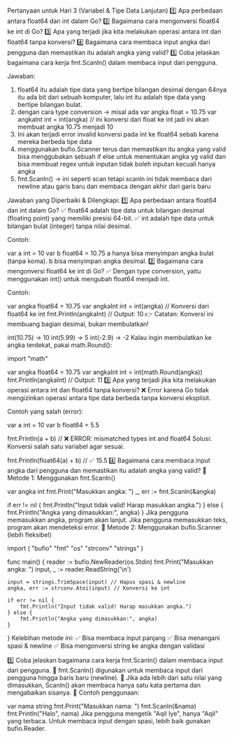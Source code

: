 Pertanyaan untuk Hari 3 (Variabel & Tipe Data Lanjutan)
1️⃣ Apa perbedaan antara float64 dan int dalam Go?
2️⃣ Bagaimana cara mengonversi float64 ke int di Go?
3️⃣ Apa yang terjadi jika kita melakukan operasi antara int dan float64 tanpa konversi?
4️⃣ Bagaimana cara membaca input angka dari pengguna dan memastikan itu adalah angka yang valid?
5️⃣ Coba jelaskan bagaimana cara kerja fmt.Scanln() dalam membaca input dari pengguna.

Jawaban:
1. float64 itu adalah tipe data yang bertipe bilangan desimal dengan 64nya itu ada bit dari sebuah komputer, lalu int itu adalah tipe data yang bertipe bilangan bulat.
2. dengan cara type conversion -> misal ada 
    var angka float = 10.75
    var angkaInt int = int(angka) // ini konversi dari float ke int
    jadi ini akan membuat angka 10.75 menjadi 10
3. Ini akan terjadi error invalid konversi pada int ke float64 sebab karena mereka berbeda tipe data
4. menggunakan bufio.Scanner terus dan memastikan itu angka yang valid bisa menggubakan sebuah if else untuk menentukan angka yg valid dan bisa membuat regex untuk inputan tidak boleh inputan kecuali hanya angka
5. fmt.Scanln() -> ini seperti scan tetapi scanln ini tidak membaca dari newline atau garis baru dan membaca dengan akhir dari garis baru

Jawaban yang Diperbaiki & Dilengkapi:
1️⃣ Apa perbedaan antara float64 dan int dalam Go?
✅ float64 adalah tipe data untuk bilangan desimal (floating point) yang memiliki presisi 64-bit.
✅ int adalah tipe data untuk bilangan bulat (integer) tanpa nilai desimal.

Contoh:


var a int = 10
var b float64 = 10.75
a hanya bisa menyimpan angka bulat (tanpa koma).
b bisa menyimpan angka desimal.
2️⃣ Bagaimana cara mengonversi float64 ke int di Go?
✅ Dengan type conversion, yaitu menggunakan int() untuk mengubah float64 menjadi int.

Contoh:


var angka float64 = 10.75
var angkaInt int = int(angka) // Konversi dari float64 ke int
fmt.Println(angkaInt) // Output: 10
👉 Catatan: Konversi ini membuang bagian desimal, bukan membulatkan!

int(10.75) → 10
int(5.99) → 5
int(-2.9) → -2
Kalau ingin membulatkan ke angka terdekat, pakai math.Round():


import "math"

var angka float64 = 10.75
var angkaInt int = int(math.Round(angka))
fmt.Println(angkaInt) // Output: 11
3️⃣ Apa yang terjadi jika kita melakukan operasi antara int dan float64 tanpa konversi?
❌ Error karena Go tidak mengizinkan operasi antara tipe data berbeda tanpa konversi eksplisit.

Contoh yang salah (error):

var a int = 10
var b float64 = 5.5

fmt.Println(a + b) // ❌ ERROR: mismatched types int and float64
Solusi: Konversi salah satu variabel agar sesuai.


fmt.Println(float64(a) + b) // ✅ 15.5
4️⃣ Bagaimana cara membaca input angka dari pengguna dan memastikan itu adalah angka yang valid?
📌 Metode 1: Menggunakan fmt.Scanln()


var angka int
fmt.Print("Masukkan angka: ")
_, err := fmt.Scanln(&angka)

if err != nil {
    fmt.Println("Input tidak valid! Harap masukkan angka.")
} else {
    fmt.Println("Angka yang dimasukkan:", angka)
}
Jika pengguna memasukkan angka, program akan lanjut.
Jika pengguna memasukkan teks, program akan mendeteksi error.
📌 Metode 2: Menggunakan bufio.Scanner (lebih fleksibel)

import (
    "bufio"
    "fmt"
    "os"
    "strconv"
    "strings"
)

func main() {
    reader := bufio.NewReader(os.Stdin)
    fmt.Print("Masukkan angka: ")
    input, _ := reader.ReadString('\n')

    input = strings.TrimSpace(input) // Hapus spasi & newline
    angka, err := strconv.Atoi(input) // Konversi ke int

    if err != nil {
        fmt.Println("Input tidak valid! Harap masukkan angka.")
    } else {
        fmt.Println("Angka yang dimasukkan:", angka)
    }
}
Kelebihan metode ini: ✅ Bisa membaca input panjang
✅ Bisa menangani spasi & newline
✅ Bisa mengonversi string ke angka dengan validasi

5️⃣ Coba jelaskan bagaimana cara kerja fmt.Scanln() dalam membaca input dari pengguna.
🔹 fmt.Scanln() digunakan untuk membaca input dari pengguna hingga baris baru (newline).
🔹 Jika ada lebih dari satu nilai yang dimasukkan, Scanln() akan membaca hanya satu kata pertama dan mengabaikan sisanya.
🔹 Contoh penggunaan:


var nama string
fmt.Print("Masukkan nama: ")
fmt.Scanln(&nama)
fmt.Println("Halo", nama)
Jika pengguna mengetik "Aqil Iye", hanya "Aqil" yang terbaca.
Untuk membaca input dengan spasi, lebih baik gunakan bufio.Reader.